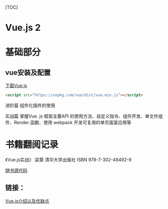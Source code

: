 






[TOC]



# Vue.js 2

# 基础部分

## vue安装及配置
[下载Vue.js](https://vuejs.org/js/vue.min.js)

```html
<script src=”https://unpkg.com/vue/dist/vue.min.js”></script>
```





进阶篇 组件化插件的使用



实战篇 掌握Vue. js 框架主要API 的使用方法、自定义指令、组件开发、单文件组件、Render 函数、使用
webpack 开发可复用的单页面富应用等





# 书籍翻阅记录

《Vue.js实战》 梁灏 清华大学出版社 ISBN 978-7-302-48492-9

[随书源代码](https://github.com/icarusion/vue-book)

## 链接：
[Vue.js介绍以及优缺点](https://blog.csdn.net/weixin_42413684/article/details/81609468)